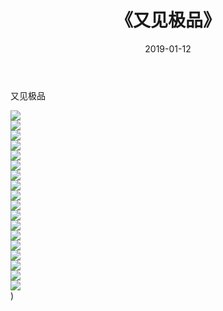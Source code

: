 ﻿---
layout: post
title:  《又见极品》
date:   2019-01-12
img: http://img.660000.xyz/Sharelink/唯美/2019/又见极品/000.jpg
categories: [美女, 清纯, 唯美]
---

又见极品

  ![](http://img.660000.xyz/Sharelink/唯美/2019/又见极品/001.jpg) <br> ![](http://img.660000.xyz/Sharelink/唯美/2019/又见极品/002.jpg) <br> ![](http://img.660000.xyz/Sharelink/唯美/2019/又见极品/003.jpg) <br> ![](http://img.660000.xyz/Sharelink/唯美/2019/又见极品/004.jpg) <br> ![](http://img.660000.xyz/Sharelink/唯美/2019/又见极品/005.jpg) <br> ![](http://img.660000.xyz/Sharelink/唯美/2019/又见极品/006.jpg) <br> ![](http://img.660000.xyz/Sharelink/唯美/2019/又见极品/007.jpg) <br> ![](http://img.660000.xyz/Sharelink/唯美/2019/又见极品/008.jpg) <br> ![](http://img.660000.xyz/Sharelink/唯美/2019/又见极品/009.jpg) <br> ![](http://img.660000.xyz/Sharelink/唯美/2019/又见极品/010.jpg) <br> ![](http://img.660000.xyz/Sharelink/唯美/2019/又见极品/011.jpg) <br> ![](http://img.660000.xyz/Sharelink/唯美/2019/又见极品/012.jpg) <br> ![](http://img.660000.xyz/Sharelink/唯美/2019/又见极品/013.jpg) <br> ![](http://img.660000.xyz/Sharelink/唯美/2019/又见极品/014.jpg) <br> ![](http://img.660000.xyz/Sharelink/唯美/2019/又见极品/015.jpg) <br> ![](http://img.660000.xyz/Sharelink/唯美/2019/又见极品/016.jpg) <br> ![](http://img.660000.xyz/Sharelink/唯美/2019/又见极品/017.jpg) <br> ![](http://img.660000.xyz/Sharelink/唯美/2019/又见极品/018.jpg) <br>) <br>